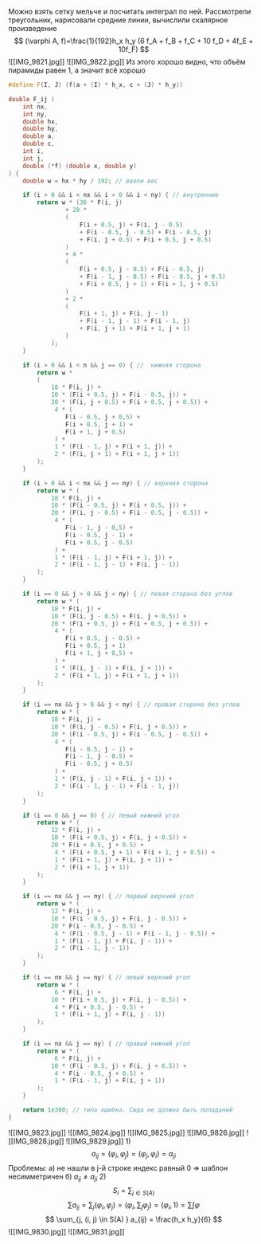 Можно взять сетку мельче и посчитать интеграл по ней.
Рассмотрели треугольник, нарисовали средние линии, вычислили скалярное произведение
$$
(\varphi A, f)=\frac{1}{192}h_x h_y (6 f_A + f_B + f_C + 10 f_D + 4f_E + 10f_F)
$$
![[IMG_9821.jpg]]
![[IMG_9822.jpg]]
Из этого хорошо видно, что объём пирамиды равен 1, а значит всё хорошо
``` cpp
#define F(I, J) (f(a + (I) * h_x, c + (J) * h_y))

double F_ij (
	int nx,
	int ny,
	double hx,	
	double hy,
	double a,
	double c,
	int i,	
	int j,
	double (*f) (double x, double y)	
) {
	double w = hx * hy / 192; // ввели вес

	if (i > 0 && i < nx && i > 0 && i < ny) { // внутренние
		return w * (36 * F(i, j) 
				+ 20 * 
				(
					F(i + 0.5, j) + F(i, j - 0.5)
					+ F(i - 0.5, j - 0.5) + F(i - 0.5, j)
					+ F(i, j + 0.5) + F(i + 0.5, j + 0.5)
				)
				+ 4 *
				(
					F(i + 0.5, j - 0.5) + F(i - 0.5, j)
					+ F(i - 1, j - 0.5) + F(i - 0.5, j + 0.5)
					+ F(i + 0.5, j + 1) + F(i + 1, j + 0.5)
				)
				+ 2 *
				(
					F(i + 1, j) + F(i, j - 1)
					+ F(i - 1, j - 1) + F(i - 1, j)
					+ F(i, j + 1) + F(i + 1, j + 1)
				)
			);
	}

	if (i > 0 && i < n && j == 0) { //  нижняя сторона
		return w *
		(
			18 * F(i, j) +
			10 * (F(i + 0.5, j) + F(i - 0.5, j)) +
			20 * (F(i, j + 0.5) + F(i + 0.5, j + 0.5)) +
			 4 * (
				F(i - 0.5, j + 0,5) + 
				F(i + 0.5, j + 1) + 
				F(i + 1, j + 0.5)
			 ) + 
			 1 * (F(i - 1, j) + F(i + 1, j)) +
			 2 * (F(i, j + 1) + F(i + 1, j + 1))
		);
	}

	if (i > 0 && i < nx && j == ny) { // верхняя сторона
		return w * (
			18 * F(i, j) +
			10 * (F(i - 0.5, j) + F(i + 0.5, j)) +
			20 * (F(i, j - 0.5) + F(i - 0.5, j - 0.5)) +
			 4 * (
				F(i - 1, j - 0,5) + 
				F(i - 0.5, j - 1) + 
				F(i + 0.5, j - 0.5)
			 ) + 
			 1 * (F(i - 1, j) + F(i + 1, j)) +
			 2 * (F(i - 1, j - 1) + F(i, j - 1))
		);
	}

	if (i == 0 && j > 0 && j < ny) { // левая сторона без углов
		return w * (
			18 * F(i, j) +
			10 * (F(i, j - 0.5) + F(i, j + 0.5)) +
			20 * (F(i + 0.5, j) + F(i + 0.5, j + 0.5)) +
			 4 * ( 
				F(i + 0.5, j - 0.5) + 
				F(i + 0.5, j + 1)
				F(i + 1, j + 0,5) +
			 ) + 
			 1 * (F(i, j - 1) + F(i, j + 1)) +
			 2 * (F(i + 1, j) + F(i + 1, j + 1))
		);
	}

	if (i == nx && j > 0 && j < ny) { // правая сторона без углов
		return w * (
			18 * F(i, j) +
			10 * (F(i, j - 0.5) + F(i, j + 0.5)) +
			20 * (F(i - 0.5, j) + F(i - 0.5, j - 0.5)) +
			 4 * (
				F(i - 0.5, j - 1) + 
				F(i - 1, j - 0.5) + 
				F(i - 0.5, j + 0.5)
			 ) + 
			 1 * (F(i, j - 1) + F(i, j + 1)) +
			 2 * (F(i - 1, j - 1) + F(i - 1, j))
		);
	}

	if (i == 0 && j == 0) { // левый нижний угол
		return w * (
			12 * F(i, j) +
			10 * (F(i + 0.5, j) + F(i, j + 0.5)) +
			20 * F(i + 0.5, j + 0.5) +
			 4 * (F(i + 0.5, j + 1) + F(i + 1, j + 0.5)) + 
			 1 * (F(i + 1, j) + F(i, j + 1)) +
			 2 * (F(i + 1, j + 1))
		);
	}

	if (i == nx && j == ny) { // парвый верхний угол
		return w * (
			12 * F(i, j) +
			10 * (F(i - 0.5, j) + F(i, j - 0.5)) +
			20 * F(i - 0.5, j - 0.5) +
			 4 * (F(i - 0.5, j - 1) + F(i - 1, j - 0.5)) + 
			 1 * (F(i - 1, j) + F(i, j - 1)) +
			 2 * (F(i - 1, j - 1))
		);
	}

	if (i == nx && j == ny) { // левый верхний угол
		return w * (
			 6 * F(i, j) +
			10 * (F(i + 0.5, j) + F(i, j - 0.5)) +
			 4 * F(i + 0.5, j - 0.5) + 
			 1 * (F(i + 1, j) + F(i, j - 1))
		);
	}

	if (i == nx && j == ny) { // правый нижний угол
		return w * (
			 6 * F(i, j) +
			10 * (F(i - 0.5, j) + F(i, j + 0.5)) +
			 4 * F(i - 0.5, j + 0.5) + 
			 1 * (F(i - 1, j) + F(i, j + 1))
		);
	}

	return 1e308; // типа ошибка. Сюда не должно быть попаданий
}
```
![[IMG_9823.jpg]]
![[IMG_9824.jpg]]
![[IMG_9825.jpg]]
![[IMG_9826.jpg]]
![[IMG_9828.jpg]]
![[IMG_9829.jpg]]
1)
$$
a_{ij} = (\varphi_i, \varphi_j) = (\varphi_j, \varphi_i) = a_{ji}
$$
Проблемы:
	a) не нашли в j-й строке индекс равный 0 => шаблон несимметричен
	б) $a_{ij} \neq a_{ji}$
2)
$$
S_i = \sum_{j \in S(A)}
$$
$$
\sum a_{ij} = \sum_j (\varphi_i, \varphi_j) = (\varphi_i,\sum_j  \varphi_j) = (\varphi_i, 1) = \sum \int \varphi
$$
$$
\sum_{j, (i, j) \in S(A) } a_{ij} = \frac{h_x h_y}{6}
$$
![[IMG_9830.jpg]]
![[IMG_9831.jpg]]